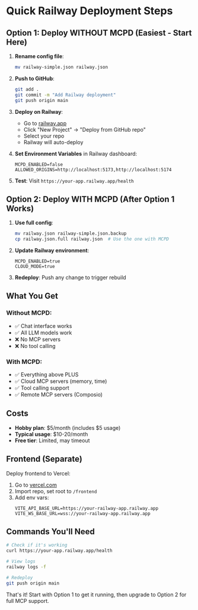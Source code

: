 # Quick Railway Deployment Steps

## Option 1: Deploy WITHOUT MCPD (Easiest - Start Here)

1. **Rename config file**:
   ```bash
   mv railway-simple.json railway.json
   ```

2. **Push to GitHub**:
   ```bash
   git add .
   git commit -m "Add Railway deployment"
   git push origin main
   ```

3. **Deploy on Railway**:
   - Go to [railway.app](https://railway.app)
   - Click "New Project" → "Deploy from GitHub repo"
   - Select your repo
   - Railway will auto-deploy

4. **Set Environment Variables** in Railway dashboard:
   ```
   MCPD_ENABLED=false
   ALLOWED_ORIGINS=http://localhost:5173,http://localhost:5174
   ```

5. **Test**: Visit `https://your-app.railway.app/health`

## Option 2: Deploy WITH MCPD (After Option 1 Works)

1. **Use full config**:
   ```bash
   mv railway.json railway-simple.json.backup
   cp railway.json.full railway.json  # Use the one with MCPD
   ```

2. **Update Railway environment**:
   ```
   MCPD_ENABLED=true
   CLOUD_MODE=true
   ```

3. **Redeploy**: Push any change to trigger rebuild

## What You Get

### Without MCPD:
- ✅ Chat interface works
- ✅ All LLM models work
- ❌ No MCP servers
- ❌ No tool calling

### With MCPD:
- ✅ Everything above PLUS
- ✅ Cloud MCP servers (memory, time)
- ✅ Tool calling support
- ✅ Remote MCP servers (Composio)

## Costs
- **Hobby plan**: $5/month (includes $5 usage)
- **Typical usage**: $10-20/month
- **Free tier**: Limited, may timeout

## Frontend (Separate)
Deploy frontend to Vercel:
1. Go to [vercel.com](https://vercel.com)
2. Import repo, set root to `/frontend`
3. Add env vars:
   ```
   VITE_API_BASE_URL=https://your-railway-app.railway.app
   VITE_WS_BASE_URL=wss://your-railway-app.railway.app
   ```

## Commands You'll Need

```bash
# Check if it's working
curl https://your-app.railway.app/health

# View logs
railway logs -f

# Redeploy
git push origin main
```

That's it! Start with Option 1 to get it running, then upgrade to Option 2 for full MCP support.